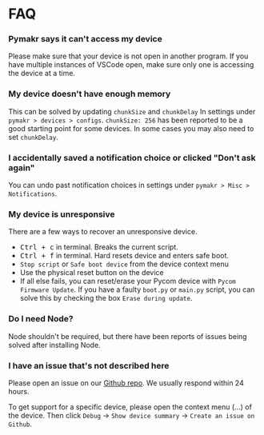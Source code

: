 # FAQ

### Pymakr says it can't access my device

Please make sure that your device is not open in another program. If you have multiple instances of VSCode open, make sure only one is accessing the device at a time.

### My device doesn't have enough memory

This can be solved by updating `chunkSize` and `chunkDelay` In settings under `pymakr > devices > configs`. `chunkSize: 256` has been reported to be a good starting point for some devices. In some cases you may also need to set `chunkDelay`.

### I accidentally saved a notification choice or clicked "Don't ask again"

You can undo past notification choices in settings under `pymakr > Misc > Notifications`.

### My device is unresponsive

There are a few ways to recover an unresponsive device.

- <kbd>Ctrl + c</kbd> in terminal. Breaks the current script.
- <kbd>Ctrl + f</kbd> in terminal. Hard resets device and enters safe boot.
- `Stop script` or `Safe boot device` from the device context menu
- Use the physical reset button on the device
- If all else fails, you can reset/erase your Pycom device with `Pycom Firmware Update`. If you have a faulty `boot.py` or `main.py` script, you can solve this by checking the box `Erase during update`.

### Do I need Node?

Node shouldn't be required, but there have been reports of issues being solved after installing Node.

### I have an issue that's not described here

Please open an issue on our [Github repo](https://github.com/pycom/pymakr-vsc). We usually respond within 24 hours.

To get support for a specific device, please open the context menu (...) of the device. Then click `Debug` -> `Show device summary` -> `Create an issue on Github`.
